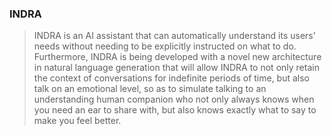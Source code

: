 ### INDRA

> INDRA is an AI assistant that can automatically understand its users' needs without needing to be explicitly instructed on what to do. Furthermore, INDRA is being developed with a novel new architecture in natural language generation that will allow INDRA to not only retain the context of conversations for indefinite periods of time, but also talk on an emotional level, so as to simulate talking to an understanding human companion who not only always knows when you need an ear to share with, but also knows exactly what to say to make you feel better.
